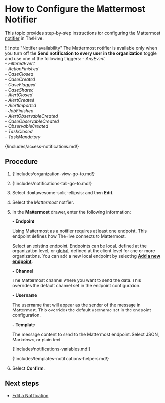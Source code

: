 # How to Configure the Mattermost Notifier

This topic provides step-by-step instructions for configuring the Mattermost [notifier](../about-notifications.md#notifiers) in TheHive.

!!! note "Notifier availability"
    The Mattermost notifier is available only when you turn off the **Send notification to every user in the organization** toggle and use one of the following triggers: 
    - *AnyEvent*  
    - *FilteredEvent*  
    - *ActionFinished*  
    - *CaseClosed*  
    - *CaseCreated*  
    - *CaseFlagged*  
    - *CaseShared*  
    - *AlertClosed*  
    - *AlertCreated*  
    - *AlertImported*  
    - *JobFinished*  
    - *AlertObservableCreated*  
    - *CaseObservableCreated*  
    - *ObservableCreated*  
    - *TaskClosed*  
    - *TaskMandatory*

{!includes/access-notifications.md!}

## Procedure

1. {!includes/organization-view-go-to.md!}

2. {!includes/notifications-tab-go-to.md!}

3. Select :fontawesome-solid-ellipsis: and then **Edit**.

4. Select the *Mattermost* notifier.

5. In the **Mattermost** drawer, enter the following information:

    **- Endpoint**

    Using Mattermost as a notifier requires at least one endpoint. This endpoint defines how TheHive connects to Mattermost.

    Select an existing endpoint. Endpoints can be local, defined at the organization level, or [global](../../../../../administration/add-a-global-endpoint.md), defined at the client level for one or more organizations. You can add a new local endpoint by selecting [**Add a new endpoint**](../../manage-endpoints/add-mattermost-endpoint.md).

    **- Channel**

    The Mattermost channel where you want to send the data. This overrides the default channel set in the endpoint configuration.

    **- Username**

    The username that will appear as the sender of the message in Mattermost. This overrides the default username set in the endpoint configuration.

    **- Template**

    The message content to send to the Mattermost endpoint. Select JSON, Markdown, or plain text.

    {!includes/notifications-variables.md!}
    
    {!includes/templates-notifications-helpers.md!}

6. Select **Confirm**.

## Next steps

* [Edit a Notification](../edit-a-notification.md)